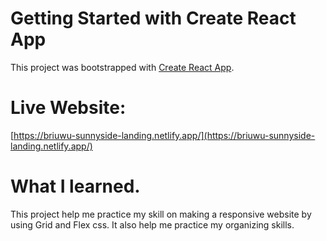 # Getting Started with Create React App

This project was bootstrapped with [Create React App](https://github.com/facebook/create-react-app).

# Live Website:
[https://briuwu-sunnyside-landing.netlify.app/](https://briuwu-sunnyside-landing.netlify.app/)


# What I learned.
This project help me practice my skill on making a responsive website by using Grid and Flex css.
It also help me practice my organizing skills.

